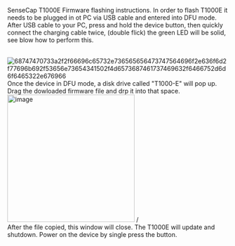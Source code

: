SenseCap T1000E Firmware flashing instructions.
In order to flash T1000E it needs to be plugged in ot PC via USB cable and entered into DFU mode.
After USB cable to your PC, press and hold the device button, then quickly connect the charging cable twice, (double flick) 
the green LED will be solid, see blow how to perform this.<br><br>

![68747470733a2f2f66696c65732e736565656473747564696f2e636f6d2f77696b692f53656e73654341502f4d6573687461737469632f6466752d6d6f6465322e676966](https://github.com/user-attachments/assets/c1a4794d-bfb5-46f1-a8e9-a58319fe1953)<br>
Once the device in DFU mode, a disk drive called  "T1000-E" will pop up.
Drag the dowloaded firmware file and drp it into that space.<br>
<img width="290" alt="image" src="https://github.com/user-attachments/assets/99fa836a-365b-4166-87b2-2905cc2ebe9b"> /<br>
After the file copied, this window will close.
The T1000E will update and shutdown. Power on the device by single press the button.
